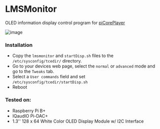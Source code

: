 # LMSMonitor
OLED information display control program for [piCorePlayer](https://sites.google.com/site/picoreplayer/)

 ![image](https://raw.githubusercontent.com/kabavol/LMSMonitor/master/doc/LMSMonitorV02_owmr.jpg)

### Installation
- Copy the `lmsmonitor` and `startDisp.sh` files to the `/etc/sysconfig/tcedir/` directory.
- Go to your devices web page, select the `normal` or `advanced` mode and go to the `Tweaks` tab.
- Select a `User commands` field and set `/etc/sysconfig/tcedir/startDisp.sh`
- Reboot

### Tested on:
- Raspberry Pi B+
- IQaudIO Pi-DAC+
- 1.3'' 128 x 64 White Color OLED Display Module w/ I2C Interface
